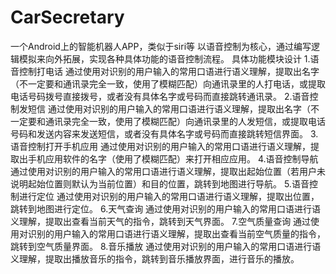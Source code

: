 # CarSecretary
一个Android上的智能机器人APP，类似于siri等
以语音控制为核心，通过编写逻辑模拟来向外拓展，实现各种具体功能的语音控制流程。
具体功能模块设计
1.语音控制打电话
通过使用对识别的用户输入的常用口语进行语义理解，提取出名字（不一定要和通讯录完全一致，使用了模糊匹配）向通讯录里的人打电话，或提取电话号码拨号直接拨号，或者没有具体名字或号码而直接跳转通讯录。
2.语音控制发短信
通过使用对识别的用户输入的常用口语进行语义理解，提取出名字（不一定要和通讯录完全一致，使用了模糊匹配）向通讯录里的人发短信，或提取电话号码和发送内容来发送短信，或者没有具体名字或号码而直接跳转短信界面。
3.语音控制打开手机应用
通过使用对识别的用户输入的常用口语进行语义理解，提取出手机应用软件的名字（使用了模糊匹配）来打开相应应用。
4.语音控制导航
通过使用对识别的用户输入的常用口语进行语义理解，提取出起始位置（若用户未说明起始位置则默认为当前位置）和目的位置，跳转到地图进行导航。
5.语音控制进行定位
通过使用对识别的用户输入的常用口语进行语义理解，提取出位置，跳转到地图进行定位。
6.天气查询
通过使用对识别的用户输入的常用口语进行语义理解，提取出查看当前天气的指令，跳转到天气界面。
7.空气质量查询
通过使用对识别的用户输入的常用口语进行语义理解，提取出查看当前空气质量的指令，跳转到空气质量界面。
8.音乐播放
通过使用对识别的用户输入的常用口语进行语义理解，提取出播放音乐的指令，跳转到音乐播放界面，进行音乐的播放。
